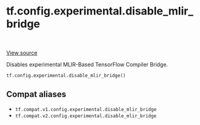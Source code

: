<div itemscope itemtype="http://developers.google.com/ReferenceObject">
<meta itemprop="name" content="tf.config.experimental.disable_mlir_bridge" />
<meta itemprop="path" content="Stable" />
</div>

# tf.config.experimental.disable_mlir_bridge

<!-- Insert buttons and diff -->

<table class="tfo-notebook-buttons tfo-api" align="left">
</table>

<a target="_blank" href="/code/stable/tensorflow/python/framework/config.py">View source</a>



Disables experimental MLIR-Based TensorFlow Compiler Bridge.

``` python
tf.config.experimental.disable_mlir_bridge()
```



<!-- Placeholder for "Used in" -->


## Compat aliases

* `tf.compat.v1.config.experimental.disable_mlir_bridge`
* `tf.compat.v2.config.experimental.disable_mlir_bridge`

